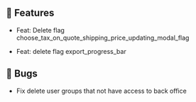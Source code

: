 ## 🚀 Features

- Feat: Delete flag choose_tax_on_quote_shipping_price_updating_modal_flag

- Feat: delete flag export_progress_bar


## 🐛 Bugs

- Fix delete user groups that not have access to back office